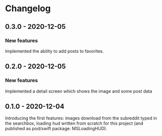 # Changelog

## 0.3.0 - 2020-12-05

### New features

Implemented the ability to add posts to favorites.

## 0.2.0 - 2020-12-05

### New features

Implemented a detail screen which shows the image and some post data

## 0.1.0 - 2020-12-04

Introducing the first features: images download from the subreddit typed in the searchbox, loading hud written from scratch for this project (and published as pod/swift package: MSLoadingHUD). 
